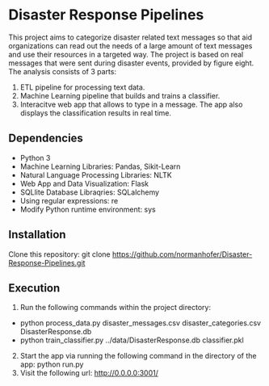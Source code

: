 # Disaster Response Pipelines

This project aims to categorize disaster related text messages so that aid organizations can read out the needs of a large amount of text messages and use their resources in a targeted way.
The project is based on real messages that were sent during disaster events, provided by figure eight. The analysis consists of 3 parts:

1. ETL pipeline for processing text data.
2. Machine Learning pipeline that builds and trains a classifier.
3. Interacitve web app that allows to type in a message. The app also displays the classification results in real time.

## Dependencies
- Python 3
- Machine Learning Libraries: Pandas, Sikit-Learn
- Natural Language Processing Libraries: NLTK
- Web App and Data Visualization: Flask
- SQLlite Database Libraqries: SQLalchemy
- Using regular expressions: re
- Modify Python runtime environment: sys

## Installation

Clone this repository:
git clone https://github.com/normanhofer/Disaster-Response-Pipelines.git

## Execution
1. Run the following commands within the project directory:
- python process_data.py disaster_messages.csv disaster_categories.csv DisasterResponse.db
- python train_classifier.py ../data/DisasterResponse.db classifier.pkl
2. Start the app via running the following command in the directory of the app: python run.py 
3. Visit the following url: http://0.0.0.0:3001/
